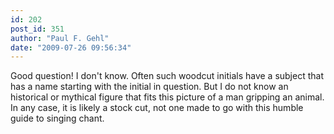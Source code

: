 ```yaml
---
id: 202
post_id: 351
author: "Paul F. Gehl"
date: "2009-07-26 09:56:34"
---
```

Good question! I don't know. Often such woodcut initials have a subject that has a name starting with the initial in question. But I do not know an historical or mythical figure that fits this picture of a man gripping an animal. In any case, it is likely a stock cut, not one made to go with this humble guide to singing chant.


